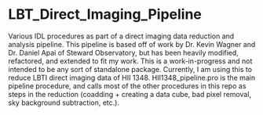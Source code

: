 # LBT_Direct_Imaging_Pipeline
Various IDL procedures as part of a direct imaging data reduction and analysis pipeline. This pipeline is based off of work by Dr. Kevin Wagner and Dr. Daniel Apai of Steward Observatory, but has been heavily modified, refactored, and extended to fit my work. This is a work-in-progress and not intended to be any sort of standalone package. Currently, I am using this to reduce LBTI direct imaging data of HII 1348. HII1348_pipeline.pro is the main pipeline procedure, and calls most of the other procedures in this repo as steps in the reduction (coadding + creating a data cube, bad pixel removal, sky background subtraction, etc.). 
